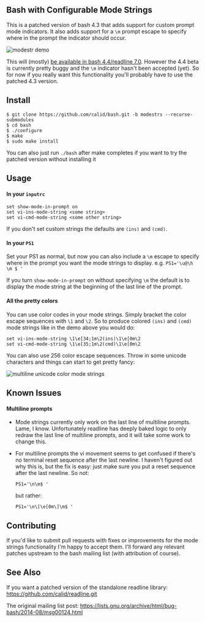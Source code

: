 ## Bash with Configurable Mode Strings ##

This is a patched version of bash 4.3 that adds support for custom prompt mode indicators. It also adds support for a `\m` prompt escape to specify where in the prompt the indicator should occur.

![modestr demo](http://i.imgur.com/7P9FqOn.gif?1)

This will (mostly) [be available in bash 4.4/readline 7.0](http://thread.gmane.org/gmane.comp.shells.bash.bugs/22580/focus=22613).  However the 4.4 beta is currently pretty buggy and the `\m` indicator hasn't been accepted (yet). So for now if you really want this functionality you'll probably have to use the patched 4.3 version.


## Install ##

    $ git clone https://github.com/calid/bash.git -b modestrs --recurse-submodules
    $ cd bash
    $ ./configure
    $ make
    $ sudo make install

You can also just run `./bash` after make completes if you want to try the patched version without installing it

## Usage ##

#### In your `inputrc` ####

```
set show-mode-in-prompt on
set vi-ins-mode-string <some string>
set vi-cmd-mode-string <some other string>
```

If you don't set custom strings the defaults are `(ins)` and `(cmd)`.

#### In your `PS1` ####

Set your PS1 as normal, but now you can also include a `\m` escape to specify where in the prompt you want the mode strings to display.  e.g. `PS1='\u@\h \m $ '`

If you turn `show-mode-in-prompt` on without specifying `\m` the default is to display the mode string at the beginning of the last line of the prompt.

#### All the pretty colors ####

You can use color codes in your mode strings. Simply bracket the color escape sequences with `\1` and `\2`. So to produce colored `(ins)` and `(cmd)` mode strings like in the demo above you would do:

```
set vi-ins-mode-string \1\e[34;1m\2(ins)\1\e[0m\2
set vi-cmd-mode-string \1\e[35;1m\2(cmd)\1\e[0m\2
```

You can also use 256 color escape sequences. Throw in some unicode characters and things can start to get pretty fancy:

![multiline unicode color mode strings](http://i.imgur.com/80zXYbd.gif?1)

## Known Issues ##

#### Multiline prompts ####

* Mode strings currently only work on the last line of multiline prompts. Lame, I know. Unfortunately readline has deeply baked logic to only redraw the last line of multiline prompts, and it will take some work to change this.

* For multiline prompts the vi movement seems to get confused if there's no terminal reset sequence after the last newline. I haven't figured out why this is, but the fix is easy: just make sure you put a reset sequence after the last newline. So not:

    ```
    PS1='\n\m$ '
    ```

    but rather:

    ```
    PS1='\n\[\e[0m\]\m$ '
    ```

## Contributing ##

If you'd like to submit pull requests with fixes or improvements for the mode strings functionality I'm happy to accept them. I'll forward any relevant patches upstream to the bash mailing list (with attribution of course).

## See Also ##

If you want a patched version of the standalone readline library:
https://github.com/calid/readline.git

The original mailing list post:
https://lists.gnu.org/archive/html/bug-bash/2014-08/msg00124.html
